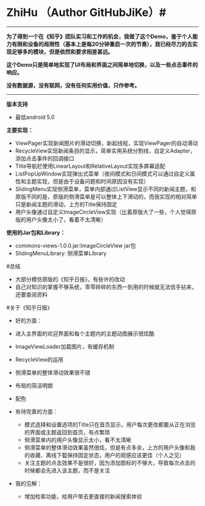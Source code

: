 # ZhiHu （Author  GitHubJiKe）#
****
**为了得到一个在《知乎》团队实习和工作的机会，我做了这个Demo，鉴于个人能力有限和设备的局限性（基本上是每20分钟重启一次的节奏），我已经尽力的去实现足够多的模块，但是依然和要求相差甚远。**

**这个Demo只是简单地实现了UI布局和界面之间简单地切换，以及一些点击事件的响应。**

**没有数据源，没有联网，没有任何实用价值，只作参考。**

****

**版本支持**

* 最低android 5.0

**主要实现：**

* ViewPager实现新闻图片的滑动切换，新起线程，实现ViewPager的自动滑动
* RecycleView实现新闻条目的显示，简单实用系统分割线，自定义Adapter，添加点击事件的回调接口
* Title导航栏使用LinearLayout和RelativeLayout实现多屏幕适配
* ListPopUpWindow实现弹出式菜单（夜间模式和日间模式可以通过自定义属性和主题实现，但是由于设备问题和时间原因没有实现）
* SlidingMenu实现侧滑菜单，菜单内部通过ListView显示不同的新闻主题，和原版不同的是，原版的侧滑菜单是可以整体上下滑动的，而我实现的相对简单只是新闻主题的滑动，上方的Title保持固定
* 用户头像通过自定义ImageCircleView实现（比着原版大了一些，个人觉得原版的用户头像太小了，看着不太清晰）

**使用的Jar包和Library：**

* commons-views-1.0.0.jar:ImageCircleView jar包
* SlidingMenuLibrary: 侧滑菜单Library

#总结

* 大部分模仿原版的《知乎日报》，有些许的改动
* 自己对知识的掌握不够系统，零零碎碎的东西一到用的时候就无法信手拈来，还要查阅资料


#关于《知乎日报》
* 好的方面：

 * 进入主界面的欢迎界面和每个主题内的主题动图展示很炫酷
 * ImageViewLoader加载图片，有缓存机制
 * RecycleView的运用
 * 侧滑菜单的整体滑动效果很不错
 * 布局的简洁明朗
 * 配色

* 有待完善的方面：

  * 模式选择和设置选项的Title只在首页显示，用户每次更改都要从正在浏览的界面或主题返回到首页，有点繁琐
  * 侧滑菜单内的用户头像显示太小，看不太清晰
  * 侧滑菜单的整体滑动效果虽然很炫，但是有点多余，上方的用户头像和我的收藏、离线下载保持固定状态，用户的观感应该更佳（个人之见）
  * 关注主题的点击效果不是很好，因为添加图标的不够大，导致每次点击的时候都会先进入该主题，而不是关注


* 我的见解：
  * 增加检索功能，给用户带去更直接的新闻搜索体验
  
